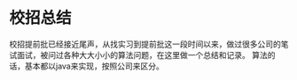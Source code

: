 # 校招总结

校招提前批已经接近尾声，从找实习到提前批这一段时间以来，做过很多公司的笔试面试，被问过各种大大小小的算法问题，在这里做一个总结和记录。
算法的话，基本都以java来实现，按照公司来区分。
